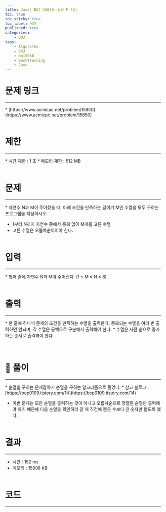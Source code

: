 ```yaml
---
title: Java) BOJ 15650. N과 M (2)
toc: true
toc_sticky: true
toc_label: 목차
published: true
categories:
    - BOJ
tags:
    - Algorithm
    - BOJ
    - No15650
    - BackTracking
    - Java
---
```


# 문제 링크
<hr>
* [https://www.acmicpc.net/problem/15650](https://www.acmicpc.net/problem/15650)<br><br>
 
# 제한
<hr>
* 시간 제한 : 1 초
* 메모리 제한 : 512 MB<br><br>

# 문제
<hr>
* 자연수 N과 M이 주어졌을 때, 아래 조건을 만족하는 길이가 M인 수열을 모두 구하는 프로그램을 작성하시오.

* 1부터 N까지 자연수 중에서 중복 없이 M개를 고른 수열
* 고른 수열은 오름차순이어야 한다.<br><br>

# 입력
<hr>
* 첫째 줄에 자연수 N과 M이 주어진다. (1 ≤ M ≤ N ≤ 8)<br><br>

# 출력
<hr>
* 한 줄에 하나씩 문제의 조건을 만족하는 수열을 출력한다. 중복되는 수열을 여러 번 출력하면 안되며, 각 수열은 공백으로 구분해서 출력해야 한다.
* 수열은 사전 순으로 증가하는 순서로 출력해야 한다.<br><br><br>

# 👀 풀이
<hr>
* 순열을 구하는 문제같아서 순열을 구하는 알고리즘으로 풀었다.
* 참고 블로그 : [https://bcp0109.tistory.com/14](https://bcp0109.tistory.com/14)<br>

* 이번 문제는 모든 순열을 출력하는 것이 아니고 오름차순으로 정렬된 순열만 출력해야 하기 때문에 다음 순열을 확인하러 갈 때 직전에 뽑은 수보다 큰 숫자만 뽑도록 했다.<br><br>
 
# 결과 
<hr>

 * 시간 : 152 ms
 * 메모리 : 15908 KB<br><br>
 
# 코드
<hr>

<script src="https://gist.github.com/miro7923/ccf625f6ff2a1fc57390f68f6c73c5d5.js"></script>
